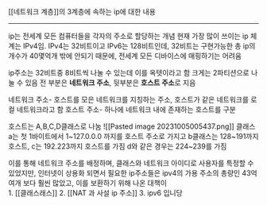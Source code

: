 [[네트워크 계층]]의 3계층에 속하는 ip에 대한 내용
*************


ip는 전세계 모든 컴퓨터들을 각자의 주소로 할당하는 개념
현재 가장 많이 쓰이는 ip 체계는 IPv4임.
IPv4는 32비트이고 IPv6는 128비트인데, 32비트는 구현가능한 총 ip의 개수가 40몇억개 밖에 안되기 때문에, 전세계 모든 디바이스에 매핑하기는 어려움

ip주소는 32비트중 8비트씩 나눌 수 있는데 이를 옥텟이라고 함
크게는 2파티션으로 나눌 수 있음
전 부분은 **네트워크 주소**, 뒷부분은 **호스트 주소**로 지음

네트워크 주소- 호스트를 모은 네트워크를 지칭하는 주소, 호스트가 같은 네트워크를 로컬 네트워크라고 함
호스트 주소- 하나에 네트워크 내에 존재하는 호스트를 구분 

호스트는 A,B,C,D클래스로 나눔 
![[Pasted image 20231005005437.png]]
클래스 a는 첫 1바이트에서 1~127.0.0.0 까지를 호스트 주소로 가지고
b클래스는 128~191까지 호스트,
c는 192.223까지 호스트를 가짐
d와 같은 경우는 224~239를 가짐

이를 통해 네트워크 주소를 배정하며, 클래스와 네트워크 아이디로 사용자를 특정할 수 있었지만, 인터넷이 상용화 되면서 필요한 ip주소들은 ipv4의 가용 주소의 총량인 43억여개 보다 훨씬 많았고, 이를 보환하기 위해 나온 대책이  
	1. [[클래스래스]]
	2. [[NAT 과 사설 ip 주소]]
	3. ipv6
입니당











